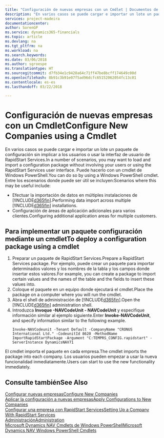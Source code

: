```yaml
---
title: "Configuración de nuevas empresas con un Cmdlet | Documentos de Microsoft"
description: "En varios casos se puede cargar e importar un lote un paquete de configuración sin implicar a los usuarios o usar la interfaz de usuario de RapidStart Services. Puede hacerlo con un cmdlet de Windows PowerShell."
services: project-madeira
documentationcenter: 
author: SorenGP
ms.service: dynamics365-financials
ms.topic: article
ms.devlang: na
ms.tgt_pltfrm: na
ms.workload: na
ms.search.keywords: 
ms.date: 03/06/2018
ms.author: sgroespe
ms.translationtype: HT
ms.sourcegitcommit: d7fb34e1c9428a64c71ff47be8bcff174649c00d
ms.openlocfilehash: 8b91c3b91e07f5ad96dcfc65152062054fc13c01
ms.contentlocale: es-es
ms.lasthandoff: 03/22/2018

---
```

# <a name="configure-new-companies-using-a-cmdlet"></a><span data-ttu-id="2b322-104">Configuración de nuevas empresas con un Cmdlet</span><span class="sxs-lookup"><span data-stu-id="2b322-104">Configure New Companies using a Cmdlet</span></span>
<span data-ttu-id="2b322-105">En varios casos se puede cargar e importar un lote un paquete de configuración sin implicar a los usuarios o usar la interfaz de usuario de RapidStart Services.</span><span class="sxs-lookup"><span data-stu-id="2b322-105">In a number of scenarios, you may want to load and import a configuration package without involving your users or using the RapidStart Services user interface.</span></span> <span data-ttu-id="2b322-106">Puede hacerlo con un cmdlet de Windows PowerShell.</span><span class="sxs-lookup"><span data-stu-id="2b322-106">You can do so by using a Windows PowerShell cmdlet.</span></span> <span data-ttu-id="2b322-107">Entre los escenarios donde puede ser útil se incluyen:</span><span class="sxs-lookup"><span data-stu-id="2b322-107">Scenarios where this may be useful include:</span></span>  

- <span data-ttu-id="2b322-108">Efectuar la importación de datos en múltiples instalaciones de [!INCLUDE[d365fin](includes/d365fin_md.md)].</span><span class="sxs-lookup"><span data-stu-id="2b322-108">Performing data import across multiple [!INCLUDE[d365fin](includes/d365fin_md.md)] installations.</span></span>
- <span data-ttu-id="2b322-109">Configuración de áreas de aplicación adicionales para varios clientes.</span><span class="sxs-lookup"><span data-stu-id="2b322-109">Configuring additional application areas for multiple customers.</span></span>  

## <a name="to-deploy-a-configuration-package-using-a-cmdlet"></a><span data-ttu-id="2b322-110">Para implementar un paquete configuración mediante un cmdlet</span><span class="sxs-lookup"><span data-stu-id="2b322-110">To deploy a configuration package using a cmdlet</span></span>  

1. <span data-ttu-id="2b322-111">Preparar un paquete de RapidStart Services.</span><span class="sxs-lookup"><span data-stu-id="2b322-111">Prepare a RapidStart Services package.</span></span> <span data-ttu-id="2b322-112">Por ejemplo, puede crear un paquete para importar determinados valores y los nombres de la tabla y los campos donde insertar estos valores.</span><span class="sxs-lookup"><span data-stu-id="2b322-112">For example, you can create a package to import certain values and the names of the table and the fields to insert these values into.</span></span>  
2. <span data-ttu-id="2b322-113">Coloque el paquete en un equipo donde ejecutará el cmdlet.</span><span class="sxs-lookup"><span data-stu-id="2b322-113">Place the package on a computer where you will run the cmdlet.</span></span>  
3. <span data-ttu-id="2b322-114">Abra el shell de administración de [!INCLUDE[d365fin](includes/d365fin_md.md)].</span><span class="sxs-lookup"><span data-stu-id="2b322-114">Open the [!INCLUDE[d365fin](includes/d365fin_md.md)] administration shell.</span></span>  
4. <span data-ttu-id="2b322-115">Introduzca **Invoque -NAVCodeUnit - NAVCodeUnit** y especifique información similar al ejemplo siguiente.</span><span class="sxs-lookup"><span data-stu-id="2b322-115">Enter **Invoke-NAVCodeUnit**, and specify information similar to the following example.</span></span>  
    ```  
    Invoke-NAVCodeunit -Tenant Default -CompanyName "CRONUS International Ltd." -CodeunitId 8620 -MethodName ImportRapidStartPackage -Argument "C:TEMPRS_CONFIG.rapidstart" -ServerInstance DynamicsNAV71  

    ```
<span data-ttu-id="2b322-116">El cmdlet importa el paquete en cada empresa.</span><span class="sxs-lookup"><span data-stu-id="2b322-116">The cmdlet imports the package into each company.</span></span> <span data-ttu-id="2b322-117">Los usuarios pueden empezar a usar la nueva funcionalidad inmediatamente.</span><span class="sxs-lookup"><span data-stu-id="2b322-117">Users can start to use the new functionality immediately.</span></span>  

## <a name="see-also"></a><span data-ttu-id="2b322-118">Consulte también</span><span class="sxs-lookup"><span data-stu-id="2b322-118">See Also</span></span>  
[<span data-ttu-id="2b322-119">Configurar nuevas empresas</span><span class="sxs-lookup"><span data-stu-id="2b322-119">Configure New Companies</span></span>](admin-how-to-configure-new-companies.md)  
[<span data-ttu-id="2b322-120">Aplicar la configuración a nuevas empresas</span><span class="sxs-lookup"><span data-stu-id="2b322-120">Apply Configurations to New Companies</span></span>](admin-apply-configuration-to-new-companies.md)  
[<span data-ttu-id="2b322-121">Configurar una empresa con RapidStart Services</span><span class="sxs-lookup"><span data-stu-id="2b322-121">Setting Up a Company With RapidStart Services</span></span>](admin-set-up-a-company-with-rapidstart.md)  
[<span data-ttu-id="2b322-122">Administración</span><span class="sxs-lookup"><span data-stu-id="2b322-122">Administration</span></span>](admin-setup-and-administration.md)  
[<span data-ttu-id="2b322-123">Microsoft Dynamics NAV Cmdlets de Windows PowerShell</span><span class="sxs-lookup"><span data-stu-id="2b322-123">Microsoft Dynamics NAV Windows PowerShell Cmdlets</span></span>](/dynamics-nav/microsoft-dynamics-nav-windows-powershell-cmdlets)

